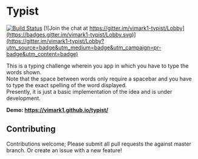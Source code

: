 # Typist

[![Build Status](https://travis-ci.com/vimark1/typist.svg?branch=master)](https://travis-ci.com/vimark1/typist) [![Join the chat at https://gitter.im/vimark1-typist/Lobby](https://badges.gitter.im/vimark1-typist/Lobby.svg)](https://gitter.im/vimark1-typist/Lobby?utm_source=badge&utm_medium=badge&utm_campaign=pr-badge&utm_content=badge)

This is a typing  challenge wherein you app in which you have to type the words shown.  
Note that the space between words only require a spacebar and you have to type the exact spelling of the word displayed.  
Presently, it is just a basic implementation of the idea and is under development.

**Demo: https://vimark1.github.io/typist/**


## Contributing

Contributions welcome; Please submit all pull requests the against master
branch. Or create an issue with a new feature!

